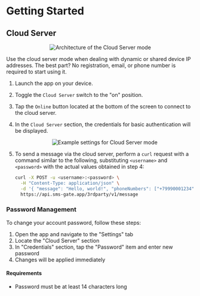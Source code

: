 # Getting Started

## Cloud Server

<div align="center">
    <img src="/assets/cloud-server-arch.png" alt="Architecture of the Cloud Server mode">
</div>

Use the cloud server mode when dealing with dynamic or shared device IP addresses. The best part? No registration, email, or phone number is required to start using it.

1. Launch the app on your device.
2. Toggle the `Cloud Server` switch to the "on" position.
3. Tap the `Online` button located at the bottom of the screen to connect to the cloud server.
4. In the `Cloud Server` section, the credentials for basic authentication will be displayed.
   <div align="center">
      <img src="/assets/cloud-server.png" alt="Example settings for Cloud Server mode">
   </div>
5. To send a message via the cloud server, perform a `curl` request with a command similar to the following, substituting `<username>` and `<password>` with the actual values obtained in step 4:

    ```sh
    curl -X POST -u <username>:<password> \
      -H "Content-Type: application/json" \
      -d '{ "message": "Hello, world!", "phoneNumbers": ["+79990001234", "+79995556677"] }' \
      https://api.sms-gate.app/3rdparty/v1/message
    ```

### Password Management

To change your account password, follow these steps:

1. Open the app and navigate to the "Settings" tab
2. Locate the "Cloud Server" section
3. In "Credentials" section, tap the "Password" item and enter new password
4. Changes will be applied immediately

#### Requirements

* Password must be at least 14 characters long
